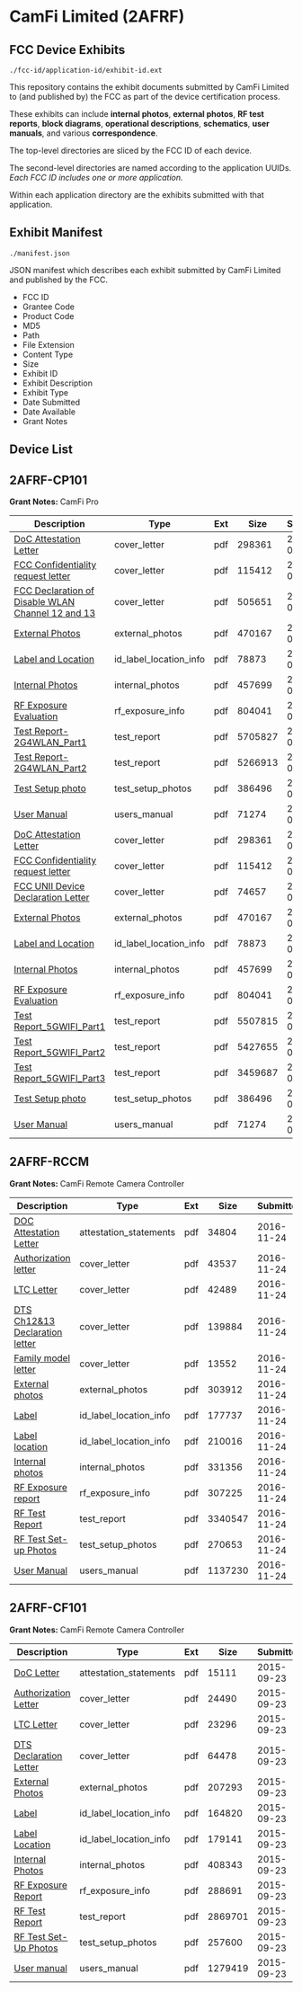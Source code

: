 # CamFi Limited (2AFRF)
## FCC Device Exhibits

```
./fcc-id/application-id/exhibit-id.ext
```

This repository contains the exhibit documents submitted by CamFi Limited to (and published by) the FCC as part of the device certification process.

These exhibits can include **internal photos**, **external photos**, **RF test reports**, **block diagrams**, **operational descriptions**, **schematics**, **user manuals**, and various **correspondence**.

The top-level directories are sliced by the FCC ID of each device.

The second-level directories are named according to the application UUIDs. *Each FCC ID includes one or more application.*

Within each application directory are the exhibits submitted with that application. 

## Exhibit Manifest

```
./manifest.json
```

JSON manifest which describes each exhibit submitted by CamFi Limited and published by the FCC.

- FCC ID
- Grantee Code
- Product Code
- MD5
- Path
- File Extension
- Content Type
- Size
- Exhibit ID
- Exhibit Description
- Exhibit Type
- Date Submitted
- Date Available
- Grant Notes

## Device List
## 2AFRF-CP101
**Grant Notes:** CamFi Pro

| Description | Type | Ext | Size | Submitted | Available |
| ----------- | ---- | --- | ---- | --------- | --------- |
| [DoC Attestation Letter](2AFRF-CP101/a588d27b9231d55f3086e433aea23a66/3836007.pdf) | cover_letter | pdf | 298361 | 2018-05-02 | 2018-05-03 |
| [FCC Confidentiality request letter](2AFRF-CP101/a588d27b9231d55f3086e433aea23a66/3836009.pdf) | cover_letter | pdf | 115412 | 2018-05-02 | 2018-05-03 |
| [FCC Declaration of Disable WLAN Channel 12 and 13](2AFRF-CP101/a588d27b9231d55f3086e433aea23a66/3836010.pdf) | cover_letter | pdf | 505651 | 2018-05-02 | 2018-05-03 |
| [External Photos](2AFRF-CP101/a588d27b9231d55f3086e433aea23a66/3836008.pdf) | external_photos | pdf | 470167 | 2018-05-02 | 2018-05-03 |
| [Label and Location](2AFRF-CP101/a588d27b9231d55f3086e433aea23a66/3836012.pdf) | id_label_location_info | pdf | 78873 | 2018-05-02 | 2018-05-03 |
| [Internal Photos](2AFRF-CP101/a588d27b9231d55f3086e433aea23a66/3836011.pdf) | internal_photos | pdf | 457699 | 2018-05-02 | 2018-05-03 |
| [RF Exposure Evaluation](2AFRF-CP101/a588d27b9231d55f3086e433aea23a66/3836016.pdf) | rf_exposure_info | pdf | 804041 | 2018-05-02 | 2018-05-03 |
| [Test Report-2G4WLAN_Part1](2AFRF-CP101/a588d27b9231d55f3086e433aea23a66/3836013.pdf) | test_report | pdf | 5705827 | 2018-05-02 | 2018-05-03 |
| [Test Report-2G4WLAN_Part2](2AFRF-CP101/a588d27b9231d55f3086e433aea23a66/3836014.pdf) | test_report | pdf | 5266913 | 2018-05-02 | 2018-05-03 |
| [Test Setup photo](2AFRF-CP101/a588d27b9231d55f3086e433aea23a66/3836018.pdf) | test_setup_photos | pdf | 386496 | 2018-05-02 | 2018-05-03 |
| [User  Manual](2AFRF-CP101/a588d27b9231d55f3086e433aea23a66/3836019.pdf) | users_manual | pdf | 71274 | 2018-05-02 | 2018-05-03 |
| [DoC Attestation Letter](2AFRF-CP101/de55cd356f33d3a402d2373ae83fa2d9/3836007.pdf) | cover_letter | pdf | 298361 | 2018-05-02 | 2018-05-03 |
| [FCC Confidentiality request letter](2AFRF-CP101/de55cd356f33d3a402d2373ae83fa2d9/3836009.pdf) | cover_letter | pdf | 115412 | 2018-05-02 | 2018-05-03 |
| [FCC UNII Device Declaration Letter](2AFRF-CP101/de55cd356f33d3a402d2373ae83fa2d9/3836038.pdf) | cover_letter | pdf | 74657 | 2018-05-02 | 2018-05-03 |
| [External Photos](2AFRF-CP101/de55cd356f33d3a402d2373ae83fa2d9/3836008.pdf) | external_photos | pdf | 470167 | 2018-05-02 | 2018-05-03 |
| [Label and Location](2AFRF-CP101/de55cd356f33d3a402d2373ae83fa2d9/3836012.pdf) | id_label_location_info | pdf | 78873 | 2018-05-02 | 2018-05-03 |
| [Internal Photos](2AFRF-CP101/de55cd356f33d3a402d2373ae83fa2d9/3836011.pdf) | internal_photos | pdf | 457699 | 2018-05-02 | 2018-05-03 |
| [RF Exposure Evaluation](2AFRF-CP101/de55cd356f33d3a402d2373ae83fa2d9/3836016.pdf) | rf_exposure_info | pdf | 804041 | 2018-05-02 | 2018-05-03 |
| [Test Report_5GWIFI_Part1](2AFRF-CP101/de55cd356f33d3a402d2373ae83fa2d9/3836041.pdf) | test_report | pdf | 5507815 | 2018-05-02 | 2018-05-03 |
| [Test Report_5GWIFI_Part2](2AFRF-CP101/de55cd356f33d3a402d2373ae83fa2d9/3836042.pdf) | test_report | pdf | 5427655 | 2018-05-02 | 2018-05-03 |
| [Test Report_5GWIFI_Part3](2AFRF-CP101/de55cd356f33d3a402d2373ae83fa2d9/3836043.pdf) | test_report | pdf | 3459687 | 2018-05-02 | 2018-05-03 |
| [Test Setup photo](2AFRF-CP101/de55cd356f33d3a402d2373ae83fa2d9/3836018.pdf) | test_setup_photos | pdf | 386496 | 2018-05-02 | 2018-05-03 |
| [User  Manual](2AFRF-CP101/de55cd356f33d3a402d2373ae83fa2d9/3836019.pdf) | users_manual | pdf | 71274 | 2018-05-02 | 2018-05-03 |
## 2AFRF-RCCM
**Grant Notes:** CamFi Remote Camera Controller

| Description | Type | Ext | Size | Submitted | Available |
| ----------- | ---- | --- | ---- | --------- | --------- |
| [DOC Attestation Letter](2AFRF-RCCM/ea6202289ce976ae66e267bfe82ef837/3205653.pdf) | attestation_statements | pdf | 34804 | 2016-11-24 | 2016-11-24 |
| [Authorization letter](2AFRF-RCCM/ea6202289ce976ae66e267bfe82ef837/3205655.pdf) | cover_letter | pdf | 43537 | 2016-11-24 | 2016-11-24 |
| [LTC Letter](2AFRF-RCCM/ea6202289ce976ae66e267bfe82ef837/3205656.pdf) | cover_letter | pdf | 42489 | 2016-11-24 | 2016-11-24 |
| [DTS Ch12&13 Declaration letter](2AFRF-RCCM/ea6202289ce976ae66e267bfe82ef837/3205657.pdf) | cover_letter | pdf | 139884 | 2016-11-24 | 2016-11-24 |
| [Family model letter](2AFRF-RCCM/ea6202289ce976ae66e267bfe82ef837/3205658.pdf) | cover_letter | pdf | 13552 | 2016-11-24 | 2016-11-24 |
| [External photos](2AFRF-RCCM/ea6202289ce976ae66e267bfe82ef837/3205659.pdf) | external_photos | pdf | 303912 | 2016-11-24 | 2016-11-24 |
| [Label](2AFRF-RCCM/ea6202289ce976ae66e267bfe82ef837/3205660.pdf) | id_label_location_info | pdf | 177737 | 2016-11-24 | 2016-11-24 |
| [Label location](2AFRF-RCCM/ea6202289ce976ae66e267bfe82ef837/3205661.pdf) | id_label_location_info | pdf | 210016 | 2016-11-24 | 2016-11-24 |
| [Internal photos](2AFRF-RCCM/ea6202289ce976ae66e267bfe82ef837/3205662.pdf) | internal_photos | pdf | 331356 | 2016-11-24 | 2016-11-24 |
| [RF Exposure report](2AFRF-RCCM/ea6202289ce976ae66e267bfe82ef837/3205664.pdf) | rf_exposure_info | pdf | 307225 | 2016-11-24 | 2016-11-24 |
| [RF Test Report](2AFRF-RCCM/ea6202289ce976ae66e267bfe82ef837/3205666.pdf) | test_report | pdf | 3340547 | 2016-11-24 | 2016-11-24 |
| [RF Test Set-up Photos](2AFRF-RCCM/ea6202289ce976ae66e267bfe82ef837/3205669.pdf) | test_setup_photos | pdf | 270653 | 2016-11-24 | 2016-11-24 |
| [User Manual](2AFRF-RCCM/ea6202289ce976ae66e267bfe82ef837/3205668.pdf) | users_manual | pdf | 1137230 | 2016-11-24 | 2016-11-24 |
## 2AFRF-CF101
**Grant Notes:** CamFi Remote Camera Controller

| Description | Type | Ext | Size | Submitted | Available |
| ----------- | ---- | --- | ---- | --------- | --------- |
| [DoC Letter](2AFRF-CF101/faf91f03d4d16c6128dae69f59dc4371/2759805.pdf) | attestation_statements | pdf | 15111 | 2015-09-23 | 2015-09-23 |
| [Authorization Letter](2AFRF-CF101/faf91f03d4d16c6128dae69f59dc4371/2759807.pdf) | cover_letter | pdf | 24490 | 2015-09-23 | 2015-09-23 |
| [LTC Letter](2AFRF-CF101/faf91f03d4d16c6128dae69f59dc4371/2759808.pdf) | cover_letter | pdf | 23296 | 2015-09-23 | 2015-09-23 |
| [DTS Declaration Letter](2AFRF-CF101/faf91f03d4d16c6128dae69f59dc4371/2759809.pdf) | cover_letter | pdf | 64478 | 2015-09-23 | 2015-09-23 |
| [External Photos](2AFRF-CF101/faf91f03d4d16c6128dae69f59dc4371/2759810.pdf) | external_photos | pdf | 207293 | 2015-09-23 | 2015-09-23 |
| [Label](2AFRF-CF101/faf91f03d4d16c6128dae69f59dc4371/2759811.pdf) | id_label_location_info | pdf | 164820 | 2015-09-23 | 2015-09-23 |
| [Label Location](2AFRF-CF101/faf91f03d4d16c6128dae69f59dc4371/2759812.pdf) | id_label_location_info | pdf | 179141 | 2015-09-23 | 2015-09-23 |
| [Internal Photos](2AFRF-CF101/faf91f03d4d16c6128dae69f59dc4371/2759813.pdf) | internal_photos | pdf | 408343 | 2015-09-23 | 2015-09-23 |
| [RF Exposure Report](2AFRF-CF101/faf91f03d4d16c6128dae69f59dc4371/2759815.pdf) | rf_exposure_info | pdf | 288691 | 2015-09-23 | 2015-09-23 |
| [RF Test Report](2AFRF-CF101/faf91f03d4d16c6128dae69f59dc4371/2759833.pdf) | test_report | pdf | 2869701 | 2015-09-23 | 2015-09-23 |
| [RF Test Set-Up Photos](2AFRF-CF101/faf91f03d4d16c6128dae69f59dc4371/2759834.pdf) | test_setup_photos | pdf | 257600 | 2015-09-23 | 2015-09-23 |
| [User manual](2AFRF-CF101/faf91f03d4d16c6128dae69f59dc4371/2759817.pdf) | users_manual | pdf | 1279419 | 2015-09-23 | 2015-09-23 |
